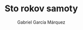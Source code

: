 ---
layout: book
title: Sto rokov samoty
author: Gabriel García Márquez
cover_image: http://www.paseka.sk/_data/books_pix_big/book_90556_thumb.jpg
goodreads: /images/100rokov_cover.jpg
martinus: http://www.martinus.sk/?uItem=16564
rating: 3
genre:
    - román
    - magický realizmus
---